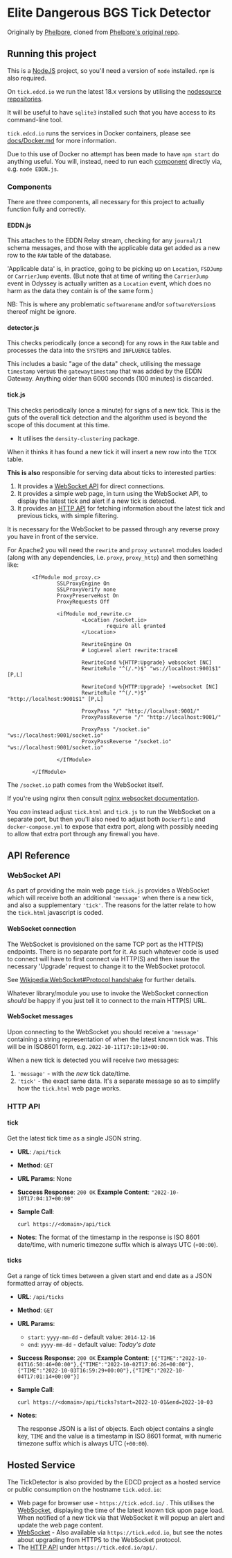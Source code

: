 # Elite Dangerous BGS Tick Detector

Originally by [Phelbore](https://github.com/phelbore), cloned from
[Phelbore's original repo](https://github.com/phelbore/TickDetector/).

## Running this project
This is a [NodeJS](https://nodejs.org/) project, so you'll need a version
of `node` installed.  `npm` is also required.

On `tick.edcd.io` we run the latest 18.x versions by utilising the
[nodesource repositories](https://nodesource.com/blog/installing-node-js-tutorial-debian-linux/).

It will be useful to have `sqlite3` installed such that you have access
to its command-line tool.

`tick.edcd.io` runs the services in Docker containers, please see
[docs/Docker.md](docs/Docker.md) for more information.

Due to this use of Docker no attempt has been made to have `npm start` do
anything useful.  You will, instead, need to run each [component](#Components)
directly via, e.g. `node EDDN.js`.

### Components
There are three components, all necessary for this project to actually
function fully and correctly.

#### EDDN.js
This attaches to the EDDN Relay stream, checking for any `journal/1` schema
messages, and those with the applicable data get added as a new row to the
`RAW` table of the database.

'Applicable data' is, in practice, going to be picking up on `Location`,
`FSDJump` or `CarrierJump` events.  (But note that at time of writing
the `CarrierJump` event in Odyssey is actually written as a `Location` event,
which does no harm as the data they contain is of the same form.)

NB: This is where any problematic `softwarename` and/or `softwareVersion`s
thereof might be ignore.

#### detector.js
This checks periodically (once a second) for any rows in the `RAW` table
and processes the data into the `SYSTEMS` and `INFLUENCE` tables.

This includes a basic "age of the data" check, utilising the message
`timestamp` versus the `gatewaytimestamp` that was added by the EDDN Gateway.
Anything older than 6000 seconds (100 minutes) is discarded.

#### tick.js
This checks periodically (once a minute) for signs of a new tick.  This is
the guts of the overall tick detection and the algorithm used is beyond
the scope of this document at this time.

- It utilises the `density-clustering` package.

When it thinks it has found a new tick it will insert a new row into
the `TICK` table.

**This is also** responsible for serving data about ticks to interested
parties:

1. It provides a [WebSocket API](#web-socket-api) for direct connections.
1. It provides a simple web page, in turn using the WebSocket API, to display the latest tick and alert if a new tick is detected.
1. It provides an [HTTP API](#http-api) for fetching information about the latest tick and previous ticks, with simple filtering.

It is necessary for the WebSocket to be passed through any reverse proxy you have in front of the service.

For Apache2 you will need the `rewrite` and `proxy_wstunnel` modules loaded (along with any dependencies, i.e. `proxy`, `proxy_http`) and then something like:

```apache2
        <IfModule mod_proxy.c>
                SSLProxyEngine On
                SSLProxyVerify none
                ProxyPreserveHost On
                ProxyRequests Off

                <ifModule mod_rewrite.c>
                        <Location /socket.io>
                                require all granted
                        </Location>

                        RewriteEngine On
                        # LogLevel alert rewrite:trace8

                        RewriteCond %{HTTP:Upgrade} websocket [NC]
                        RewriteRule "^(/.*)$" "ws://localhost:9001$1" [P,L]

                        RewriteCond %{HTTP:Upgrade} !=websocket [NC]
                        RewriteRule "^(/.*)$" "http://localhost:9001$1" [P,L]

                        ProxyPass "/" "http://localhost:9001/"
                        ProxyPassReverse "/" "http://localhost:9001/"

                        ProxyPass "/socket.io" "ws://localhost:9001/socket.io"
                        ProxyPassReverse "/socket.io" "ws://localhost:9001/socket.io"

                </IfModule>

        </IfModule>

```
The `/socket.io` path comes from the WebSocket itself.

If you're using nginx then consult
[nginx websocket documentation](https://nginx.org/en/docs/http/websocket.html).

You *can* instead adjust `tick.html` and `tick.js` to run the WebSocket on
a separate port, but then you'll also need to adjust both `Dockerfile` and
`docker-compose.yml` to expose that extra port, along with possibly needing
to allow that extra port through any firewall you have.
## API Reference

### WebSocket API
As part of providing the main web page `tick.js` provides a WebSocket
which will receive both an additional `'message'` when there is a new tick,
and also a supplementary `'tick'`.  The reasons for the latter relate to
how the `tick.html` javascript is coded.

#### WebSocket connection
The WebSocket is provisioned on the same TCP port as the HTTP(S)
endpoints.  There is no separate port for it.  As such whatever code is
used to connect will have to first connect via HTTP(S) and then issue
the necessary 'Upgrade' request to change it to the WebSocket protocol.

See [Wikipedia:WebSocket#Protocol handshake](https://en.wikipedia.org/wiki/WebSocket#Protocol_handshake)
for further details.

Whatever library/module you use to invoke the WebSocket connection
*should* be happy if you just tell it to connect to the 
main HTTP(S) URL.


#### WebSocket messages

Upon connecting to the WebSocket you should receive a `'message'`
containing a string representation of when the latest known tick was.
This will be in ISO8601 form, e.g. `2022-10-11T17:10:13+00:00`.

When a new tick is detected you will receive *two* messages:

1. `'message'` - with the *new* tick date/time.
2. `'tick'` - the exact same data.  It's a separate message so as to
   simplify how the `tick.html` web page works.

### HTTP API

#### tick

Get the latest tick time as a single JSON string.

* **URL**: `/api/tick`

* **Method**: `GET`

* **URL Params**: None

* **Success Response**: `200 OK`
  **Example Content**: `"2022-10-10T17:04:17+00:00"`

* **Sample Call**:

  `curl https://<domain>/api/tick`

* **Notes**: The format of the timestamp in the response is ISO 8601 date/time, with numeric timezone suffix which is always UTC (`+00:00`).

#### ticks

Get a range of tick times between a given start and end date as a JSON formatted array of objects.

* **URL**: `/api/ticks`

* **Method**: `GET`

* **URL Params**:

  * `start`: `yyyy-mm-dd` - default value: `2014-12-16`
  * `end`: `yyyy-mm-dd` - default value: _Today's date_

* **Success Response**: `200 OK`
  **Example Content**: `[{"TIME":"2022-10-01T16:50:46+00:00"},{"TIME":"2022-10-02T17:06:26+00:00"},{"TIME":"2022-10-03T16:59:29+00:00"},{"TIME":"2022-10-04T17:01:14+00:00"}]`

* **Sample Call**:

  `curl https://<domain>/api/ticks?start=2022-10-01&end=2022-10-03`

* **Notes**:

  The response JSON is a list of objects. Each object contains a single key, `TIME` and the value is a timestamp in ISO 8601 format, with numeric timezone suffix which is always UTC (`+00:00`).


## Hosted Service

The TickDetector is also provided by the EDCD project as a hosted service
or public consumption on the hostname `tick.edcd.io`:

* Web page for browser use - `https://tick.edcd.io/` .  This utilises the
  [WebSocket](#websocket-api), displaying the time of the latest known tick
  upon page load.  When notified of a new tick via that WebSocket it
  will popup an alert and update the web page content.
* [WebSocket](#websocket-api) - Also available via `https://tick.edcd.io`,
  but see the notes about upgrading from HTTPS to the WebSocket protocol.
* The [HTTP API](#http-api) under `https://tick.edcd.io/api/`.

